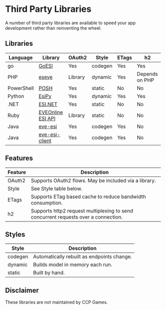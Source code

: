 # Third Party Libraries

A number of third party libraries are available to speed your app development rather than reinventing the wheel.

## Libraries

| Language   | Library                                                                | OAuth2  | Style   | ETags | h2             |
|------------|------------------------------------------------------------------------|---------|---------|-------|----------------|
| go         | [GoESI](https://github.com/antihax/goesi)                              | Yes     | codegen | Yes   | Yes            |
| PHP        | [eseye](https://github.com/eveseat/eseye)                              | Library | dynamic | Yes   | Depends on PHP |
| PowerShell | [POSH](https://github.com/markus-lassfolk/EVE-Online-ESI-Posh)         | Yes     | static  | No    | No             |
| Python     | [EsiPy](https://github.com/Kyria/EsiPy)                                | Yes     | dynamic | Yes   | Yes            |
| .NET       | [ESI.NET](https://github.com/seraphx2/ESI.NET)                         | Yes     | static  | No    | No             |
| Ruby       | [EVEOnline ESI API](https://github.com/biow0lf/eve_online)             | Library | static  | No    | No             |
| Java       | [eve-esi](https://github.com/burberius/eve-esi)                        | Yes     | codegen | Yes   | No             |
| Java       | [eve-esi-client](https://github.com/OrbitalEnterprises/eve-esi-client) | Yes     | codegen | Yes   | No             |

## Features

| Feature | Description                                                                        |
|---------|------------------------------------------------------------------------------------|
| OAuth2  | Supports OAuth2 flows. May be included via a library.                              |
| Style   | See Style table below.                                                             |
| ETags   | Supports ETag based cache to reduce bandwidth consumption.                         |
| h2      | Supports http2 request multiplexing to send concurrent requests over a connection. |

## Styles

| Style   | Description                                |
|---------|--------------------------------------------|
| codegen | Automatically rebuilt as endpoints change. |
| dynamic | Builds model in memory each run.           |
| static  | Built by hand.                             |

## Disclaimer

These libraries are not maintained by CCP Games.
